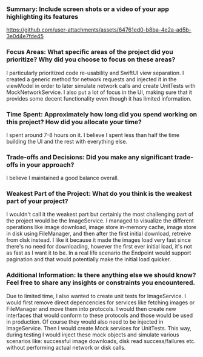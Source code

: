 
### Summary: Include screen shots or a video of your app highlighting its features

https://github.com/user-attachments/assets/64761ed0-b8ba-4e2a-ad5b-3e0d4e7fde45


### Focus Areas: What specific areas of the project did you prioritize? Why did you choose to focus on these areas?
I particularly prioritized code re-usability and SwiftUI view separation. I created a generic method for network requests and injected it in the viewModel in order to later simulate network calls and create UnitTests with MockNetworkService. I also put a lot of focus in the UI, making sure that it provides some decent functionality even though it has limited information.

### Time Spent: Approximately how long did you spend working on this project? How did you allocate your time?
I spent around 7-8 hours on it. I believe I spent less than half the time building the UI and the rest with everything else.
 
### Trade-offs and Decisions: Did you make any significant trade-offs in your approach?
I believe I maintained a good balance overall.

### Weakest Part of the Project: What do you think is the weakest part of your project?
I wouldn't call it the weakest part but certainly the most challenging part of the project would be the ImageService. I managed to visualize the different operations like image download, image store in-memory cache, image store in disk using FileManager, and then after the first initial download, retreive from disk instead. I like it because it made the images load very fast since there's no need for downloading, however the first ever initial load, it's not as fast as I want it to be. In a real life scenario the Endpoint would support pagination and that would potentially make the initial load quicker.

### Additional Information: Is there anything else we should know? Feel free to share any insights or constraints you encountered.
Due to limited time, I also wanted to create unit tests for ImageService. I would first remove direct depencencies for services like fetching images or FileManager and move them into protocols. I would then create new interfaces that would conform to these protocols and those would be used in production. Of course they would also need to be injected in ImageService. Then I would create Mock services for UnitTests. This way, during testing I would inject these mock objects and simulate various scenarios like: successful image downloads, disk read success/failures etc. without performing actual network or disk calls.
